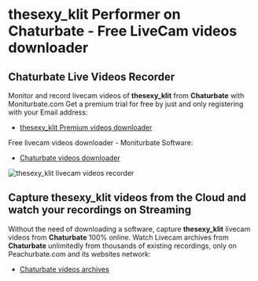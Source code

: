 # thesexy_klit Performer on Chaturbate - Free LiveCam videos downloader

## Chaturbate Live Videos Recorder

Monitor and record livecam videos of **thesexy_klit** from **Chaturbate** with Moniturbate.com
Get a premium trial for free by just and only registering with your Email address:
* [thesexy_klit Premium videos downloader](https://moniturbate.com/request-demo-licence-key.html)

Free livecam videos downloader - Moniturbate Software:
* [Chaturbate videos downloader](https://moniturbate.com/moniturbate-download-software.html)

![thesexy_klit livecam videos recorder](https://peachurnet.com/templates/moniturbate-software.png)


## Capture thesexy_klit videos from the Cloud and watch your recordings on Streaming

Without the need of downloading a software, capture **thesexy_klit** livecam videos from **Chaturbate** 100% online.
Watch Livecam archives from **Chaturbate** unlimitedly from thousands of existing recordings, only on Peachurbate.com and its websites network:
* [Chaturbate videos archives](https://peachurnet.com/)